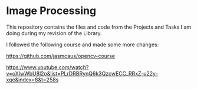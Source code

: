 # Image Processing
This repository contains the files and code from the Projects and Tasks I am doing during my revision of the Library.

I followed the following course and made some more changes:

https://github.com/jasmcaus/opencv-course

https://www.youtube.com/watch?v=oXlwWbU8l2o&list=PLrDRBRynQ6k3QzcwECC_RRxZ-u22y-xqe&index=8&t=258s
